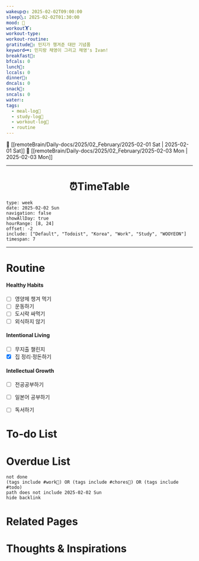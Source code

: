 ```yaml
---
wakeup🌞: 2025-02-02T09:00:00
sleep🌜: 2025-02-02T01:30:00
mood: 🤗
workout🏋️: 
workout-type: 
workout-routine: 
gratitude🙏: 민지가 챙겨준 대만 기념품
keyword🗝️: 민지랑 채영이 그리고 채영's Ivan!
breakfast🍳: 
bfcals: 0
lunch🍚: 
lccals: 0
dinner🥗: 
dncals: 0
snack🍬: 
sncals: 0
water💧: 
tags:
  - meal-log📝
  - study-log📓
  - workout-log💪
  - routine
---
```


🔺 [[remoteBrain/Daily-docs/2025/02_February/2025-02-01 Sat | 2025-02-01 Sat]]
🔻 [[remoteBrain/Daily-docs/2025/02_February/2025-02-03 Mon | 2025-02-03 Mon]]
___
<h1> <center>⏰TimeTable </center> </h1>

```gEvent
type: week
date: 2025-02-02 Sun
navigation: false
showAllDay: true
hourRange: [8, 24]
offset: -2
include: ["Default", "Todoist", "Korea", "Work", "Study", "WOOYEON"]
timespan: 7
```

--- 


# Routine 

####  Healthy Habits
- [ ] 영양제 챙겨 먹기
- [ ] 운동하기
- [ ] 도시락 싸먹기 
- [ ] 외식하지 않기 

####  Intentional Living 
- [ ] 무지출 챌린지 
- [x] 집 정리·정돈하기

#### Intellectual Growth
- [ ] 전공공부하기
- [ ] 일본어 공부하기
- [ ] 독서하기



# To-do List


# Overdue List
```tasks
not done
(tags include #work💼) OR (tags include #chores🧺) OR (tags include #todo)
path does not include 2025-02-02 Sun
hide backlink
```

# Related Pages



# Thoughts & Inspirations

